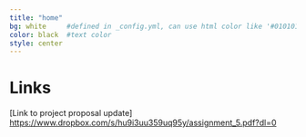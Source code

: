 ```yaml
---
title: "home"
bg: white     #defined in _config.yml, can use html color like '#010101'
color: black  #text color
style: center
---
```


# Links
[Link to project proposal update] https://www.dropbox.com/s/hu9i3uu359uq95y/assignment_5.pdf?dl=0

